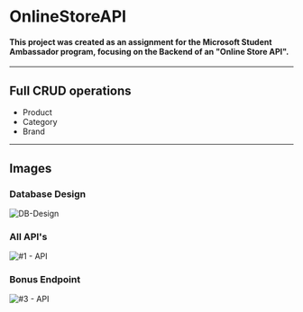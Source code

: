# OnlineStoreAPI

#### This project was created as an assignment for the Microsoft Student Ambassador program, focusing on the Backend of an "Online Store API".


---
## Full CRUD operations 
- Product 
- Category 
- Brand 

---
## Images 

### Database Design 
![DB-Design](https://github.com/user-attachments/assets/804cca89-2ce4-43ce-b415-b9582f68101e)

### All API's
![#1 - API](https://github.com/user-attachments/assets/e4ca9de8-90af-42db-a732-f089cde11f45)


### Bonus Endpoint 
![#3 - API](https://github.com/user-attachments/assets/26282afe-481b-4b4b-83cf-ae3a6fe2c75b)




